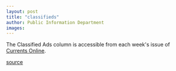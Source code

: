 ```yaml
---
layout: post
title: "classifieds"
author: Public Information Department
images:
---
```


The Classified Ads column is accessible from each week's issue of [Currents Online][1].

[1]: http://currents.ucsc.edu/

[source](http://www1.ucsc.edu/currents/05-06/01-23/classifieds.asp "Permalink to classifieds")
